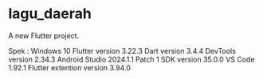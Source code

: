 # lagu_daerah

A new Flutter project.

Spek :
Windows 10 
Flutter version 3.22.3 
Dart version 3.4.4
DevTools version 2.34.3
Android Studio 2024.1.1 Patch 1
SDK version 35.0.0
VS Code 1.92.1
Flutter extention version 3.94.0

